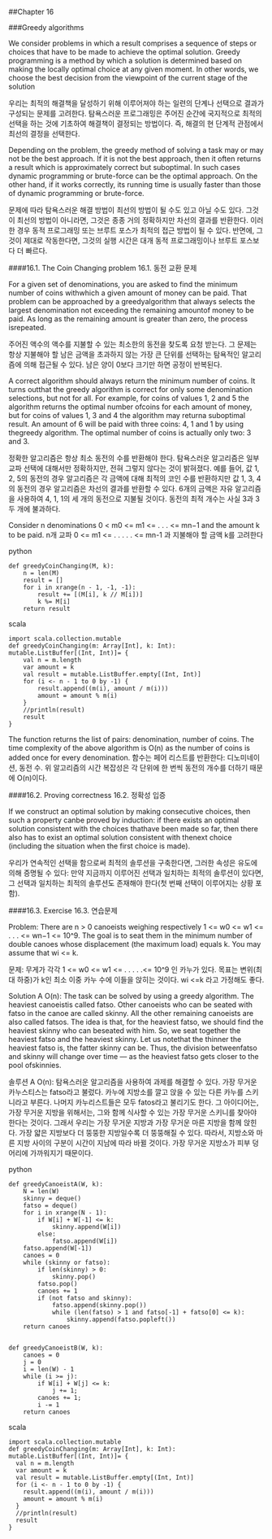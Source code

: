 

##Chapter 16

###Greedy algorithms

We consider problems in which a result comprises a sequence of steps or choices that have to be made to achieve the optimal solution. 
Greedy programming is a method by which a solution is determined based on making the locally optimal choice at any given moment. 
In other words, we choose the best decision from the viewpoint of the current stage of the solution

우리는 최적의 해결책을 달성하기 위해 이루어져야 하는 일련의 단계나 선택으로 결과가 구성되는 문제를 고려한다. 
탐욕스러운 프로그래밍은 주어진 순간에 국지적으로 최적의 선택을 하는 것에 기초하여 해결책이 결정되는 방법이다.
즉, 해결의 현 단계적 관점에서 최선의 결정을 선택한다.

Depending on the problem, the greedy method of solving a task may or may not be the best approach. 
If it is not the best approach, then it often returns a result which is approximately correct but suboptimal. 
In such cases dynamic programming or brute-force can be the optimal approach. 
On the other hand, if it works correctly, its running time is usually faster than those of dynamic programming or brute-force.

문제에 따라 탐욕스러운 해결 방법이 최선의 방법이 될 수도 있고 아닐 수도 있다.
그것이 최선의 방법이 아니라면, 그것은 종종 거의 정확하지만 차선의 결과를 반환한다.
이러한 경우 동적 프로그래밍 또는 브루트 포스가 최적의 접근 방법이 될 수 있다.
반면에, 그것이 제대로 작동한다면, 그것의 실행 시간은 대개 동적 프로그래밍이나 브루트 포스보다 더 빠르다.

####16.1. The Coin Changing problem
16.1. 동전 교환 문제

For a given set of denominations, you are asked to find the minimum number of coins withwhich a given amount of money can be paid.
That problem can be approached by a greedyalgorithm that always selects the largest denomination not exceeding the remaining amountof money to be paid.
As long as the remaining amount is greater than zero, the process isrepeated.

주어진 액수의 액수를 지불할 수 있는 최소한의 동전을 찾도록 요청 받는다.
그 문제는 항상 지불해야 할 남은 금액을 초과하지 않는 가장 큰 단위를 선택하는 탐욕적인 알고리즘에 의해 접근될 수 있다.
남은 양이 0보다 크기만 하면 공정이 반복된다.

A correct algorithm should always return the minimum number of coins.
It turns outthat the greedy algorithm is correct for only some denomination selections, but not for all.
For example, for coins of values 1, 2 and 5 the algorithm returns the optimal number ofcoins for each amount of money, but for coins of values 1, 3 and 4 the algorithm may returna suboptimal result.
An amount of 6 will be paid with three coins: 4, 1 and 1 by using thegreedy algorithm.
The optimal number of coins is actually only two: 3 and 3.

정확한 알고리즘은 항상 최소 동전의 수를 반환해야 한다.
탐욕스러운 알고리즘은 일부 교파 선택에 대해서만 정확하지만, 전혀 그렇지 않다는 것이 밝혀졌다.
예를 들어, 값 1, 2, 5의 동전의 경우 알고리즘은 각 금액에 대해 최적의 코인 수를 반환하지만 값 1, 3, 4의 동전의 경우 알고리즘은 차선의 결과를 반환할 수 있다.
6개의 금액은 자유 알고리즘을 사용하여 4, 1, 1의 세 개의 동전으로 지불될 것이다.
동전의 최적 개수는 사실 3과 3 두 개에 불과하다.

Consider n denominations 0 < m0 <= m1 <= . . . <= mn−1 and the amount k to be paid.
n개 교파 0 <= m1 <= . . . . . <= mn-1 과 지불해야 할 금액 k를 고려한다

python

    def greedyCoinChanging(M, k):
        n = len(M)
        result = []
        for i in xrange(n - 1, -1, -1):
            result += [(M[i], k // M[i])]
            k %= M[i]
        return result

scala

    import scala.collection.mutable
    def greedyCoinChanging(m: Array[Int], k: Int): mutable.ListBuffer[(Int, Int)]= {
        val n = m.length
        var amount = k
        val result = mutable.ListBuffer.empty[(Int, Int)]
        for (i <- n - 1 to 0 by -1) {
            result.append((m(i), amount / m(i)))
            amount = amount % m(i)
        }
        //println(result)
        result
    }
    
The function returns the list of pairs: denomination, number of coins. 
The time complexity of the above algorithm is O(n) as the number of coins is added once for every denomination.
함수는 페어 리스트를 반환한다: 디노미네이션, 동전 수. 
위 알고리즘의 시간 복잡성은 각 단위에 한 번씩 동전의 개수를 더하기 때문에 O(n)이다.


####16.2. Proving correctness
16.2. 정확성 입증

If we construct an optimal solution by making consecutive choices,
then such a property canbe proved by induction: 
if there exists an optimal solution consistent with the choices thathave been made so far, then there also has to exist an optimal solution consistent with thenext choice (including the situation when the first choice is made).

우리가 연속적인 선택을 함으로써 최적의 솔루션을 구축한다면, 
그러한 속성은 유도에 의해 증명될 수 있다: 
만약 지금까지 이루어진 선택과 일치하는 최적의 솔루션이 있다면, 
그 선택과 일치하는 최적의 솔루션도 존재해야 한다(첫 번째 선택이 이루어지는 상황 포함).


####16.3. Exercise
16.3. 연습문제

Problem: There are n > 0 canoeists weighing respectively 1 <= w0 <= w1 <= . . . <= wn−1 <= 10^9.
The goal is to seat them in the minimum number of double canoes whose displacement (the maximum load) equals k. 
You may assume that wi <= k.

문제: 무게가 각각 1 <= w0 <= w1 <= . . . . .<= 10^9 인 카누가 있다.
목표는 변위(최대 하중)가 k인 최소 이중 카누 수에 이들을 앉히는 것이다.
wi <=k 라고 가정해도 좋다.



Solution A O(n): The task can be solved by using a greedy algorithm.
The heaviest canoeistis called fatso.
Other canoeists who can be seated with fatso in the canoe are called skinny.
All the other remaining canoeists are also called fatsos.
The idea is that, for the heaviest fatso, we should find the heaviest skinny who can beseated with him.
So, we seat together the heaviest fatso and the heaviest skinny.
Let us notethat the thinner the heaviest fatso is, the fatter skinny can be.
Thus, the division betweenfatso and skinny will change over time — as the heaviest fatso gets closer to the pool ofskinnies.

솔루션 A O(n): 탐욕스러운 알고리즘을 사용하여 과제를 해결할 수 있다.
가장 무거운 카누스티스는 fatso라고 불렀다.
카누에 지방소를 깔고 앉을 수 있는 다른 카누를 스키니라고 부른다.
나머지 카누리스트들은 모두 fatos라고 불리기도 한다.
그 아이디어는, 가장 무거운 지방을 위해서는, 그와 함께 식사할 수 있는 가장 무거운 스키니를 찾아야 한다는 것이다.
그래서 우리는 가장 무거운 지방과 가장 무거운 마른 지방을 함께 앉힌다.
가장 얇은 지방보다 더 뚱뚱한 지방일수록 더 뚱뚱해질 수 있다.
따라서, 지방소와 마른 지방 사이의 구분이 시간이 지남에 따라 바뀔 것이다. 가장 무거운 지방소가 피부 덩어리에 가까워지기 때문이다.


python

    def greedyCanoeistA(W, k):
        N = len(W)
        skinny = deque()
        fatso = deque()
        for i in xrange(N - 1):
            if W[i] + W[-1] <= k:
                skinny.append(W[i])
            else:
                fatso.append(W[i])
        fatso.append(W[-1])
        canoes = 0
        while (skinny or fatso):
            if len(skinny) > 0:
                skinny.pop()
            fatso.pop()
            canoes += 1
            if (not fatso and skinny):
                fatso.append(skinny.pop())
                while (len(fatso) > 1 and fatso[-1] + fatso[0] <= k):
                    skinny.append(fatso.popleft())
        return canoes


    def greedyCanoeistB(W, k):
        canoes = 0
        j = 0
        i = len(W) - 1
        while (i >= j):
            if W[i] + W[j] <= k:
                j += 1;
            canoes += 1;
            i -= 1
        return canoes


scala

    import scala.collection.mutable
    def greedyCoinChanging(m: Array[Int], k: Int): mutable.ListBuffer[(Int, Int)]= {
      val n = m.length
      var amount = k
      val result = mutable.ListBuffer.empty[(Int, Int)]
      for (i <- n - 1 to 0 by -1) {
        result.append((m(i), amount / m(i)))
        amount = amount % m(i)
      }
      //println(result)
      result
    }

